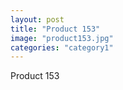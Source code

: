 ```yaml
---
layout: post
title: "Product 153"
image: "product153.jpg"
categories: "category1"
---
```

Product 153
